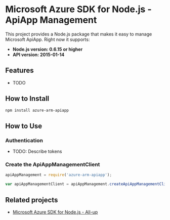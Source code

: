 # Microsoft Azure SDK for Node.js - ApiApp Management

This project provides a Node.js package that makes it easy to manage Microsoft ApiApp. Right now it supports:
- **Node.js version: 0.6.15 or higher**
- **API version: 2015-01-14**

## Features

 - TODO

## How to Install

```bash
npm install azure-arm-apiapp
```

## How to Use

### Authentication

 - TODO: Describe tokens

### Create the ApiAppManagementClient

```javascript
apiAppManagement = require('azure-arm-apiapp');

var apiAppManagementClient = apiAppManagement.createApiAppManagementClient(/* TBD - need access token example */);
```

## Related projects

- [Microsoft Azure SDK for Node.js - All-up](https://github.com/WindowsAzure/azure-sdk-for-node)
